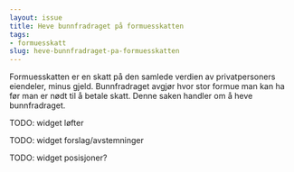 ```yaml
---
layout: issue
title: Heve bunnfradraget på formuesskatten
tags:
- formuesskatt
slug: heve-bunnfradraget-pa-formuesskatten
---
```


Formuesskatten er en skatt på den samlede verdien av privatpersoners eiendeler, minus gjeld. Bunnfradraget avgjør hvor stor formue man kan ha før man er nødt til å betale skatt. Denne saken handler om å heve bunnfradraget.

TODO: widget løfter

TODO: widget forslag/avstemninger

TODO: widget posisjoner?

